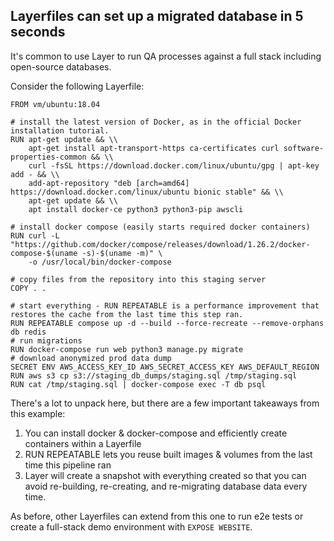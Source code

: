 ## Layerfiles can set up a migrated database in 5 seconds

It's common to use Layer to run QA processes against a full stack including open-source databases.

Consider the following Layerfile:

```Layerfile
FROM vm/ubuntu:18.04

# install the latest version of Docker, as in the official Docker installation tutorial.
RUN apt-get update && \\
    apt-get install apt-transport-https ca-certificates curl software-properties-common && \\
    curl -fsSL https://download.docker.com/linux/ubuntu/gpg | apt-key add - && \\
    add-apt-repository "deb [arch=amd64] https://download.docker.com/linux/ubuntu bionic stable" && \\
    apt-get update && \\
    apt install docker-ce python3 python3-pip awscli

# install docker compose (easily starts required docker containers)
RUN curl -L "https://github.com/docker/compose/releases/download/1.26.2/docker-compose-$(uname -s)-$(uname -m)" \
    -o /usr/local/bin/docker-compose

# copy files from the repository into this staging server
COPY . .

# start everything - RUN REPEATABLE is a performance improvement that restores the cache from the last time this step ran.
RUN REPEATABLE compose up -d --build --force-recreate --remove-orphans db redis
# run migrations
RUN docker-compose run web python3 manage.py migrate
# download anonymized prod data dump
SECRET ENV AWS_ACCESS_KEY_ID AWS_SECRET_ACCESS_KEY AWS_DEFAULT_REGION
RUN aws s3 cp s3://staging_db_dumps/staging.sql /tmp/staging.sql
RUN cat /tmp/staging.sql | docker-compose exec -T db psql
```

There's a lot to unpack here, but there are a few important takeaways from this example:
1. You can install docker & docker-compose and efficiently create containers within a Layerfile
2. RUN REPEATABLE lets you reuse built images & volumes from the last time this pipeline ran
3. Layer will create a snapshot with everything created so that you can avoid re-building, re-creating, and re-migrating database data every time.

As before, other Layerfiles can extend from this one to run e2e tests or create a full-stack demo environment with `EXPOSE WEBSITE`.